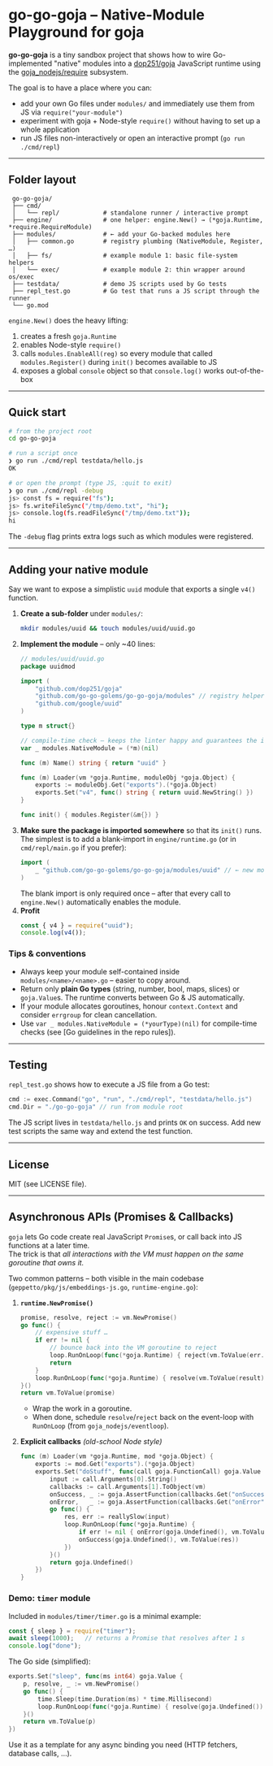 # go-go-goja – Native-Module Playground for goja

**go-go-goja** is a tiny sandbox project that shows how to wire Go-implemented "native" modules into a [dop251/goja] JavaScript runtime using the [goja_nodejs/require] subsystem.

The goal is to have a place where you can:

* add your own Go files under `modules/` and immediately use them from JS via `require("your-module")`
* experiment with goja + Node-style `require()` without having to set up a whole application
* run JS files non-interactively or open an interactive prompt (`go run ./cmd/repl`)

---

## Folder layout

```text
 go-go-goja/
 ├── cmd/
 │   └── repl/            # standalone runner / interactive prompt
 ├── engine/              # one helper: engine.New() → (*goja.Runtime, *require.RequireModule)
 ├── modules/             # ← add your Go-backed modules here
 │   ├── common.go        # registry plumbing (NativeModule, Register, …)
 │   ├── fs/              # example module 1: basic file-system helpers
 │   └── exec/            # example module 2: thin wrapper around os/exec
 ├── testdata/            # demo JS scripts used by Go tests
 ├── repl_test.go         # Go test that runs a JS script through the runner
 └── go.mod
```

`engine.New()` does the heavy lifting:

1. creates a fresh `goja.Runtime`
2. enables Node-style `require()`
3. calls `modules.EnableAll(reg)` so every module that called `modules.Register()` during `init()` becomes available to JS
4. exposes a global `console` object so that `console.log()` works out-of-the-box

---

## Quick start

```bash
# from the project root
cd go-go-goja

# run a script once
❯ go run ./cmd/repl testdata/hello.js
OK

# or open the prompt (type JS, :quit to exit)
❯ go run ./cmd/repl -debug
js> const fs = require("fs");
js> fs.writeFileSync("/tmp/demo.txt", "hi");
js> console.log(fs.readFileSync("/tmp/demo.txt"));
hi
```

The `-debug` flag prints extra logs such as which modules were registered.

---

## Adding **your** native module

Say we want to expose a simplistic `uuid` module that exports a single `v4()` function.

1. **Create a sub-folder** under `modules/`:
   ```bash
   mkdir modules/uuid && touch modules/uuid/uuid.go
   ```
2. **Implement the module** – only ~40 lines:
   ```go
   // modules/uuid/uuid.go
   package uuidmod

   import (
       "github.com/dop251/goja"
       "github.com/go-go-golems/go-go-goja/modules" // registry helpers
       "github.com/google/uuid"
   )

   type m struct{}

   // compile-time check – keeps the linter happy and guarantees the interface is satisfied
   var _ modules.NativeModule = (*m)(nil)

   func (m) Name() string { return "uuid" }

   func (m) Loader(vm *goja.Runtime, moduleObj *goja.Object) {
       exports := moduleObj.Get("exports").(*goja.Object)
       exports.Set("v4", func() string { return uuid.NewString() })
   }

   func init() { modules.Register(&m{}) }
   ```
3. **Make sure the package is imported somewhere** so that its `init()` runs. The simplest is to add a blank-import in `engine/runtime.go` (or in `cmd/repl/main.go` if you prefer):
   ```go
   import (
       _ "github.com/go-go-golems/go-go-goja/modules/uuid" // ← new module here
   )
   ```
   The blank import is only required once – after that every call to `engine.New()` automatically enables the module.
4. **Profit**
   ```js
   const { v4 } = require("uuid");
   console.log(v4());
   ```

### Tips & conventions

* Always keep your module self-contained inside `modules/<name>/<name>.go` – easier to copy around.
* Return only **plain Go types** (string, number, bool, maps, slices) or `goja.Value`s. The runtime converts between Go & JS automatically.
* If your module allocates goroutines, honour `context.Context` and consider `errgroup` for clean cancellation.
* Use `var _ modules.NativeModule = (*yourType)(nil)` for compile-time checks (see [Go guidelines in the repo rules]).

---

## Testing

`repl_test.go` shows how to execute a JS file from a Go test:

```go
cmd := exec.Command("go", "run", "./cmd/repl", "testdata/hello.js")
cmd.Dir = "./go-go-goja" // run from module root
```

The JS script lives in `testdata/hello.js` and prints `OK` on success. Add new test scripts the same way and extend the test function.

---

## License

MIT (see LICENSE file).

[dop251/goja]:   https://github.com/dop251/goja
[goja_nodejs/require]: https://pkg.go.dev/github.com/dop251/goja_nodejs/require

---

## Asynchronous APIs (Promises & Callbacks)

`goja` lets Go code create real JavaScript `Promise`s, or call back into JS functions at a later time.  
The trick is that *all interactions with the VM must happen on the same goroutine that owns it.*  

Two common patterns – both visible in the main codebase (`geppetto/pkg/js/embeddings-js.go`, `runtime-engine.go`):

1. **`runtime.NewPromise()`**
   ```go
   promise, resolve, reject := vm.NewPromise()
   go func() {
       // expensive stuff …
       if err != nil {
           // bounce back into the VM goroutine to reject
           loop.RunOnLoop(func(*goja.Runtime) { reject(vm.ToValue(err.Error())) })
           return
       }
       loop.RunOnLoop(func(*goja.Runtime) { resolve(vm.ToValue(result)) })
   }()
   return vm.ToValue(promise)
   ```
   * Wrap the work in a goroutine.
   * When done, schedule `resolve`/`reject` back on the event-loop with `RunOnLoop` (from `goja_nodejs/eventloop`).

2. **Explicit callbacks** *(old-school Node style)*
   ```go
   func (m) Loader(vm *goja.Runtime, mod *goja.Object) {
       exports := mod.Get("exports").(*goja.Object)
       exports.Set("doStuff", func(call goja.FunctionCall) goja.Value {
           input := call.Arguments[0].String()
           callbacks := call.Arguments[1].ToObject(vm)
           onSuccess, _ := goja.AssertFunction(callbacks.Get("onSuccess"))
           onError,   _ := goja.AssertFunction(callbacks.Get("onError"))
           go func() {
               res, err := reallySlow(input)
               loop.RunOnLoop(func(*goja.Runtime) {
                   if err != nil { onError(goja.Undefined(), vm.ToValue(err.Error())); return }
                   onSuccess(goja.Undefined(), vm.ToValue(res))
               })
           }()
           return goja.Undefined()
       })
   }
   ```

### Demo: `timer` module

Included in `modules/timer/timer.go` is a minimal example:

```js
const { sleep } = require("timer");
await sleep(1000);   // returns a Promise that resolves after 1 s
console.log("done");
```

The Go side (simplified):

```go
exports.Set("sleep", func(ms int64) goja.Value {
    p, resolve, _ := vm.NewPromise()
    go func() {
        time.Sleep(time.Duration(ms) * time.Millisecond)
        loop.RunOnLoop(func(*goja.Runtime) { resolve(goja.Undefined()) })
    }()
    return vm.ToValue(p)
})
```

Use it as a template for any async binding you need (HTTP fetchers, database calls, …).
